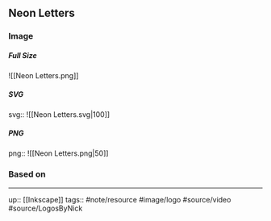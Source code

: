 ## Neon Letters

### Image

##### Full Size

![[Neon Letters.png]]

##### SVG

svg:: ![[Neon Letters.svg|100]]

##### PNG

png:: ![[Neon Letters.png|50]]

### Based on



---
up:: [[Inkscape]]
tags:: #note/resource #image/logo #source/video #source/LogosByNick 